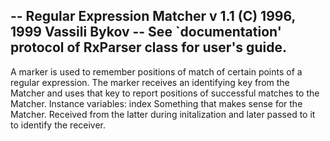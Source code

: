 -- Regular Expression Matcher v 1.1 (C) 1996, 1999 Vassili Bykov
-- See `documentation' protocol of RxParser class for user's guide.
--
A marker is used to remember positions of match of certain points of a regular expression. The marker receives an identifying key from the Matcher and uses that key to report positions of successful matches to the Matcher.
Instance variables:
	index	<Object> Something that makes sense for the Matcher. Received from the latter during initalization and later passed to it to identify the receiver.